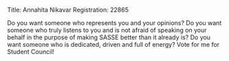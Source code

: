 Title: Annahita Nikavar
Registration: 22865

Do you want someone who represents you and your opinions? Do you want
someone who truly listens to you and is not afraid of speaking on your behalf
in the purpose of making SASSE better than it already is? Do you want someone who is dedicated, driven and full of energy? Vote for me for Student Council!

